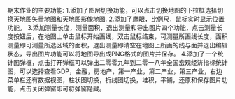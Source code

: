 期末作业的主要功能:
1.添加了图层切换功能，可以点击切换地图的下拉框选择切换天地图矢量地图和天地图影像地图.
2.添加了鹰眼，比例尺，鼠标实时显示位置功能。
3.添加测量长度，测量面积，退出测量和导出图片四个功能，点击测量长度按钮后，在地图上单击鼠标开始画线，双击鼠标结束，可测量所画线长度，面积测量即可测量所选区域的面积，退出测量即清空在地图上所画的线与面并退出编辑状态，导出图片功能可以将地图导出成PNG格式的图片并保存。
4.添加了一个统计图弹框，点击打开弹框可以弹出二零零九年到二零一八年全国宏观经济指标统计图，可以选择查看GDP，金融，房地产，第一产业，第二产业，第三产业，右边菜单栏还有数据视图，柱状图切换，折线图切换，堆积，平铺，还原和保存图片功能，点击关闭弹窗即可将弹窗隐藏。
